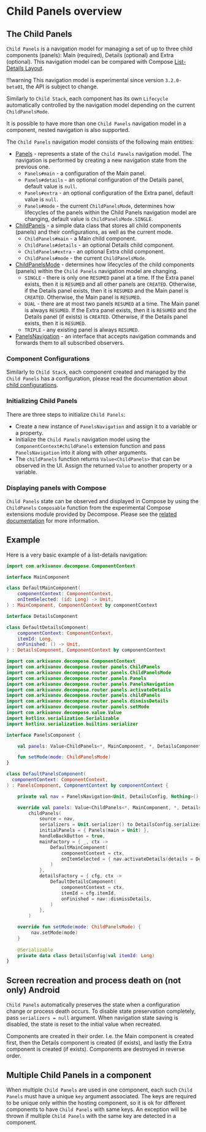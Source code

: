 # Child Panels overview

## The Child Panels

`Child Panels` is a navigation model for managing a set of up to three child components (panels): Main (required), Details (optional) and Extra (optional). This navigation model can be compared with Compose [List-Details Layout](https://developer.android.com/develop/ui/compose/layouts/adaptive/list-detail).

!!!warning
    This navigation model is experimental since version `3.2.0-beta01`, the API is subject to change.

Similarly to `Child Stack`, each component has its own `Lifecycle` automatically controlled by the navigation model depending on the current `ChildPanelsMode`.

It is possible to have more than one `Child Panels` navigation model in a component, nested navigation is also supported.

The `Child Panels` navigation model consists of the following main entities:

- [Panels](https://github.com/arkivanov/Decompose/blob/master/decompose/src/commonMain/kotlin/com/arkivanov/decompose/router/panels/Panels.kt) - represents a state of the `Child Panels` navigation model. The navigation is performed by creating a new navigation state from the previous one.
    - `Panels#main` - a configuration of the Main panel.
    - `Panels#details` - an optional configuration of the Details panel, default value is `null`.
    - `Panels#extra` - an optional configuration of the Extra panel, default value is `null`.
    - `Panels#mode` - the current `ChildPanelsMode`, determines how lifecycles of the panels within the Child Panels navigation model are changing, default value is `ChildPanelsMode.SINGLE`.
- [ChildPanels](https://github.com/arkivanov/Decompose/blob/master/decompose/src/commonMain/kotlin/com/arkivanov/decompose/router/panels/ChildPanels.kt) - a simple data class that stores all child components (panels) and their configurations, as well as the current mode.
    - `ChildPanels#main` - a Main child component.
    - `ChildPanels#details` - an optional Details child component.
    - `ChildPanels#extra` - an optional Extra child component.
    - `ChildPanels#mode` - the current `ChildPanelsMode`.
- [ChildPanelsMode](https://github.com/arkivanov/Decompose/blob/master/decompose/src/commonMain/kotlin/com/arkivanov/decompose/router/panels/ChildPanelsMode.kt) - determines how lifecycles of the child components (panels) within the `Child Panels` navigation model are changing.
  - `SINGLE` - there is only one `RESUMED` panel at a time. If the Extra panel exists, then it is `RESUMED` and all other panels are `CREATED`. Otherwise, if the Details panel exists, then it is `RESUMED` and the Main panel is `CREATED`. Otherwise, the Main panel is `RESUMED`.
  - `DUAL` - there are at most two panels `RESUMED` at a time. The Main panel is always `RESUMED`. If the Extra panel exists, then it is `RESUMED` and the Details panel (if exists) is `CREATED`. Otherwise, if the Details panel exists, then it is `RESUMED`.
  - `TRIPLE` - any existing panel is always `RESUMED`.
- [PanelsNavigation](https://github.com/arkivanov/Decompose/blob/master/decompose/src/commonMain/kotlin/com/arkivanov/decompose/router/panels/PanelsNavigation.kt) - an interface that accepts navigation commands and forwards them to all subscribed observers.

### Component Configurations

Similarly to `Child Stack`, each component created and managed by the `Child Panels` has a configuration, please read the documentation about [child configurations](../overview.md#component-configurations-and-child-factories).

### Initializing Child Panels

There are three steps to initialize `Child Panels`:

- Create a new instance of `PanelsNavigation` and assign it to a variable or a property.
- Initialize the `Child Panels` navigation model using the `ComponentContext#childPanels` extension function and pass `PanelsNavigation` into it along with other arguments.
- The `childPanels` function returns `Value<ChildPanels>` that can be observed in the UI. Assign the returned `Value` to another property or a variable.

### Displaying panels with Compose

`Child Panels` state can be observed and displayed in Compose by using the `ChildPanels` `Composable` function from the experimental Compose extensions module provided by Decompose. Please see the [related documentation](../../extensions/compose.md#child-panels-navigation-with-compose) for more information.

## Example

Here is a very basic example of a list-details navigation:

```kotlin title="Child components"
import com.arkivanov.decompose.ComponentContext

interface MainComponent

class DefaultMainComponent(
    componentContext: ComponentContext,
    onItemSelected: (id: Long) -> Unit,
) : MainComponent, ComponentContext by componentContext

interface DetailsComponent

class DefaultDetailsComponent(
    componentContext: ComponentContext,
    itemId: Long,
    onFinished: () -> Unit,
) : DetailsComponent, ComponentContext by componentContext
```

```kotlin title="PanelsComponent"
import com.arkivanov.decompose.ComponentContext
import com.arkivanov.decompose.router.panels.ChildPanels
import com.arkivanov.decompose.router.panels.ChildPanelsMode
import com.arkivanov.decompose.router.panels.Panels
import com.arkivanov.decompose.router.panels.PanelsNavigation
import com.arkivanov.decompose.router.panels.activateDetails
import com.arkivanov.decompose.router.panels.childPanels
import com.arkivanov.decompose.router.panels.dismissDetails
import com.arkivanov.decompose.router.panels.setMode
import com.arkivanov.decompose.value.Value
import kotlinx.serialization.Serializable
import kotlinx.serialization.builtins.serializer

interface PanelsComponent {

    val panels: Value<ChildPanels<*, MainComponent, *, DetailsComponent, *, Nothing>>

    fun setMode(mode: ChildPanelsMode)
}

class DefaultPanelsComponent(
  componentContext: ComponentContext,
) : PanelsComponent, ComponentContext by componentContext {

    private val nav = PanelsNavigation<Unit, DetailsConfig, Nothing>()

    override val panels: Value<ChildPanels<*, MainComponent, *, DetailsComponent, *, Nothing>> =
        childPanels(
            source = nav,
            serializers = Unit.serializer() to DetailsConfig.serializer(),
            initialPanels = { Panels(main = Unit) },
            handleBackButton = true,
            mainFactory = { _, ctx ->
                DefaultMainComponent(
                    componentContext = ctx,
                    onItemSelected = { nav.activateDetails(details = DetailsConfig(itemId = it)) },
                )
            },
            detailsFactory = { cfg, ctx ->
                DefaultDetailsComponent(
                    componentContext = ctx,
                    itemId = cfg.itemId,
                    onFinished = nav::dismissDetails,
                )
            },
        )

    override fun setMode(mode: ChildPanelsMode) {
         nav.setMode(mode)
    }
  
    @Serializable
    private data class DetailsConfig(val itemId: Long)
}
```

## Screen recreation and process death on (not only) Android

`Child Panels` automatically preserves the state when a configuration change or process death occurs. To disable state preservation completely, pass `serializers = null` argument. When navigation state saving is disabled, the state is reset to the initial value when recreated.

Components are created in their order. I.e. the Main component is created first, then the Details component is created (if exists), and lastly the Extra component is created (if exists). Components are destroyed in reverse order.

## Multiple Child Panels in a component

When multiple `Child Panels` are used in one component, each such `Child Panels` must have a unique `key` argument associated. The keys are required to be unique only within the hosting component, so it is ok for different components to have `Child Panels` with same keys. An exception will be thrown if multiple `Child Panels` with the same key are detected in a component.
